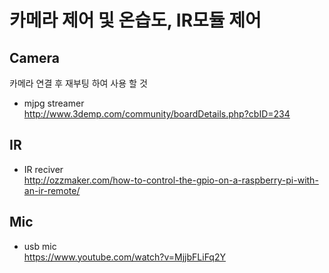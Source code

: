 # 카메라 제어 및 온습도, IR모듈 제어  

## Camera  

카메라 연결 후 재부팅 하여 사용 할 것  

- mjpg streamer  
http://www.3demp.com/community/boardDetails.php?cbID=234  

## IR  

- IR reciver  
http://ozzmaker.com/how-to-control-the-gpio-on-a-raspberry-pi-with-an-ir-remote/  

## Mic  

- usb mic  
https://www.youtube.com/watch?v=MjjbFLiFq2Y
